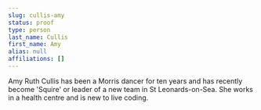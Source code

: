 ```yaml
---
slug: cullis-amy
status: proof
type: person
last_name: Cullis
first_name: Amy
alias: null
affiliations: []
---
```


Amy Ruth Cullis has been a Morris dancer for ten years and has recently become 'Squire' or leader of a new team in St Leonards-on-Sea. She works in a health centre and is new to live coding.
